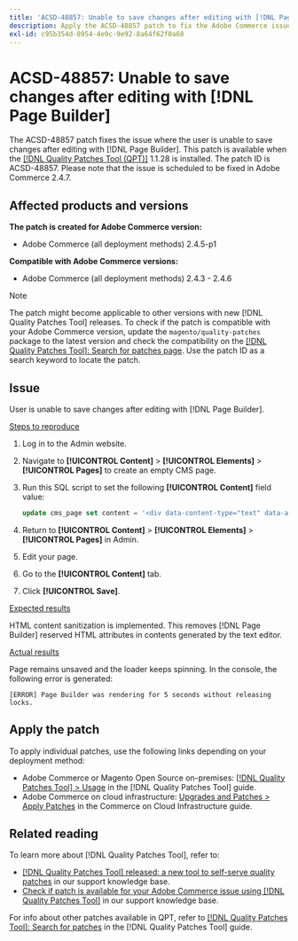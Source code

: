 ```yaml
---
title: 'ACSD-48857: Unable to save changes after editing with [!DNL Page Builder]'
description: Apply the ACSD-48857 patch to fix the Adobe Commerce issue where the user is unable to save changes after editing with [!DNL Page Builder].
exl-id: c95b354d-8954-4e9c-9e92-8a64f62f0a68
---
```

# ACSD-48857: Unable to save changes after editing with [!DNL Page Builder]

The ACSD-48857 patch fixes the issue where the user is unable to save changes after editing with [!DNL Page Builder]. This patch is available when the [[!DNL Quality Patches Tool (QPT)]](/help/announcements/adobe-commerce-announcements/magento-quality-patches-released-new-tool-to-self-serve-quality-patches.md) 1.1.28 is installed. The patch ID is ACSD-48857. Please note that the issue is scheduled to be fixed in Adobe Commerce 2.4.7.

## Affected products and versions

**The patch is created for Adobe Commerce version:**

* Adobe Commerce (all deployment methods) 2.4.5-p1

**Compatible with Adobe Commerce versions:**

* Adobe Commerce (all deployment methods) 2.4.3 - 2.4.6

>[!NOTE]
>
>The patch might become applicable to other versions with new [!DNL Quality Patches Tool] releases. To check if the patch is compatible with your Adobe Commerce version, update the `magento/quality-patches` package to the latest version and check the compatibility on the [[!DNL Quality Patches Tool]: Search for patches page](https://experienceleague.adobe.com/tools/commerce-quality-patches/index.html). Use the patch ID as a search keyword to locate the patch.

## Issue

User is unable to save changes after editing with [!DNL Page Builder].

<u>Steps to reproduce</u>

1. Log in to the Admin website.
1. Navigate to **[!UICONTROL Content]** > **[!UICONTROL Elements]** > **[!UICONTROL Pages]** to create an empty CMS page.
1. Run this SQL script to set the following **[!UICONTROL Content]** field value:

    ```SQL
    update cms_page set content = '<div data-content-type="text" data-appearance="default" data-element="main"><h4 style="text-align: center;" contenteditable="true" data-placeholder="Edit Heading Text" data-content-type="heading" data-appearance="default" data-element="main">THE RULES</h4></div>' where page_id=8;
    ```

1. Return to **[!UICONTROL Content]** > **[!UICONTROL Elements]** > **[!UICONTROL Pages]** in Admin.
1. Edit your page.
1. Go to the **[!UICONTROL Content]** tab.
1. Click **[!UICONTROL Save]**.

<u>Expected results</u>

HTML content sanitization is implemented. This removes [!DNL Page Builder] reserved HTML attributes in contents generated by the text editor.

<u>Actual results</u>

Page remains unsaved and the loader keeps spinning. In the console, the following error is generated:

```
[ERROR] Page Builder was rendering for 5 seconds without releasing locks.
```

## Apply the patch

To apply individual patches, use the following links depending on your deployment method:

* Adobe Commerce or Magento Open Source on-premises: [[!DNL Quality Patches Tool] > Usage](https://experienceleague.adobe.com/docs/commerce-operations/tools/quality-patches-tool/usage.html) in the [!DNL Quality Patches Tool] guide.
* Adobe Commerce on cloud infrastructure: [Upgrades and Patches > Apply Patches](https://experienceleague.adobe.com/docs/commerce-cloud-service/user-guide/develop/upgrade/apply-patches.html) in the Commerce on Cloud Infrastructure guide.

## Related reading

To learn more about [!DNL Quality Patches Tool], refer to:

* [[!DNL Quality Patches Tool] released: a new tool to self-serve quality patches](/help/announcements/adobe-commerce-announcements/magento-quality-patches-released-new-tool-to-self-serve-quality-patches.md) in our support knowledge base.
* [Check if patch is available for your Adobe Commerce issue using [!DNL Quality Patches Tool]](/help/support-tools/patches-available-in-qpt-tool/check-patch-for-magento-issue-with-magento-quality-patches.md) in our support knowledge base.

For info about other patches available in QPT, refer to [[!DNL Quality Patches Tool]: Search for patches](https://experienceleague.adobe.com/tools/commerce-quality-patches/index.html) in the [!DNL Quality Patches Tool] guide.
